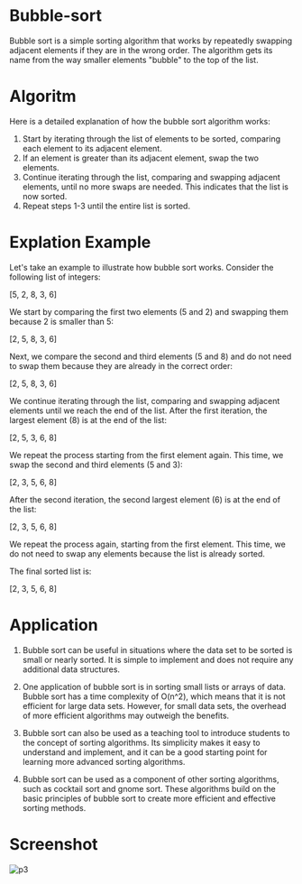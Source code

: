 # Bubble-sort
Bubble sort is a simple sorting algorithm that works by repeatedly swapping adjacent elements if they are in the wrong order. The algorithm gets its name from the way smaller elements "bubble" to the top of the list.
# Algoritm
Here is a detailed explanation of how the bubble sort algorithm works:

1. Start by iterating through the list of elements to be sorted, comparing each element to its adjacent element.
2. If an element is greater than its adjacent element, swap the two elements.
3. Continue iterating through the list, comparing and swapping adjacent elements, until no more swaps are needed. This indicates that the list is now sorted.
4. Repeat steps 1-3 until the entire list is sorted.
# Explation Example
Let's take an example to illustrate how bubble sort works. Consider the following list of integers:

[5, 2, 8, 3, 6]

We start by comparing the first two elements (5 and 2) and swapping them because 2 is smaller than 5:

[2, 5, 8, 3, 6]

Next, we compare the second and third elements (5 and 8) and do not need to swap them because they are already in the correct order:

[2, 5, 8, 3, 6]

We continue iterating through the list, comparing and swapping adjacent elements until we reach the end of the list. After the first iteration, the largest element (8) is at the end of the list:

[2, 5, 3, 6, 8]

We repeat the process starting from the first element again. This time, we swap the second and third elements (5 and 3):

[2, 3, 5, 6, 8]

After the second iteration, the second largest element (6) is at the end of the list:

[2, 3, 5, 6, 8]

We repeat the process again, starting from the first element. This time, we do not need to swap any elements because the list is already sorted.

The final sorted list is:

[2, 3, 5, 6, 8]
# Application 
1. Bubble sort can be useful in situations where the data set to be sorted is small or nearly sorted. It is simple to implement and does not require any additional data structures.

2. One application of bubble sort is in sorting small lists or arrays of data. Bubble sort has a time complexity of O(n^2), which means that it is not efficient for large data sets. However, for small data sets, the overhead of more efficient algorithms may outweigh the benefits.

3. Bubble sort can also be used as a teaching tool to introduce students to the concept of sorting algorithms. Its simplicity makes it easy to understand and implement, and it can be a good starting point for learning more advanced sorting algorithms.

4. Bubble sort can be used as a component of other sorting algorithms, such as cocktail sort and gnome sort. These algorithms build on the basic principles of bubble sort to create more efficient and effective sorting methods.
# Screenshot
![p3](https://user-images.githubusercontent.com/126184012/234287739-e0b5e033-64fc-4ca8-b963-7f6343d3ac96.png)
